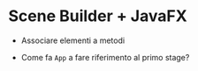 # Scene Builder + JavaFX

- Associare elementi a metodi

- Come fa `App` a fare riferimento al primo stage?
